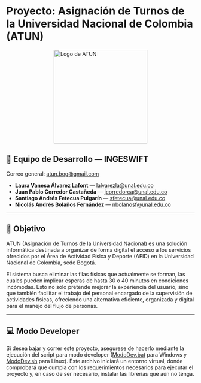 # Proyecto: Asignación de Turnos de la Universidad Nacional de Colombia (ATUN)

<div style="display: flex; justify-content: center;">
  <img src="Documentación/Diagramas/LogoATUN.png" alt="Logo de ATUN" width=250 />
</div>

## 👥 Equipo de Desarrollo — INGESWIFT
Correo general: [atun.bog@gmail.com](mailto:atun.bog@gmail.com)  

- **Laura Vanesa Álvarez Lafont** — [lalvarezla@unal.edu.co](mailto:lalvarezla@unal.edu.co)  
- **Juan Pablo Corredor Castañeda** — [jcorredorca@unal.edu.co](mailto:jcorredorca@unal.edu.co)  
- **Santiago Andrés Fetecua Pulgarín** — [sfetecua@unal.edu.co](mailto:sfetecua@unal.edu.co)  
- **Nicolás Andrés Bolaños Fernández** — [nbolanosf@unal.edu.co](mailto:nbolanosf@unal.edu.co)

---

## 🎯 Objetivo
ATUN (Asignación de Turnos de la Universidad Nacional) es una solución 
informática destinada a organizar de forma digital el acceso a los servicios ofrecidos 
por  el  Área de Actividad Física y Deporte (AFID) en la Universidad Nacional de 
Colombia, sede Bogotá. 
 
El sistema busca eliminar las filas físicas que actualmente se forman, las 
cuales  pueden  implicar  esperas  de  hasta  30  o  40  minutos  en  condiciones 
incómodas.  Esto  no  solo  pretende  mejorar  la  experiencia  del  usuario,  sino  que 
también facilitar el trabajo del personal encargado de la supervisión de actividades 
físicas, ofreciendo una alternativa eficiente, organizada y digital para el manejo del 
flujo de personas.

---

## 💻 Modo Developer
Si desea bajar y correr este proyecto, asegurese de hacerlo mediante la ejecución del script para modo developer ([ModoDev.bat](Proyecto/ModoDev.bat) para Windows y [ModoDev.sh](Proyecto/ModoDev.sh) para Linux). Este archivo iniciará un entorno virtual, donde comprobará que cumpla con los requerimientos necesarios para ejecutar el proyecto y, en caso de ser necesario, instalar las librerías que aún no tenga.


